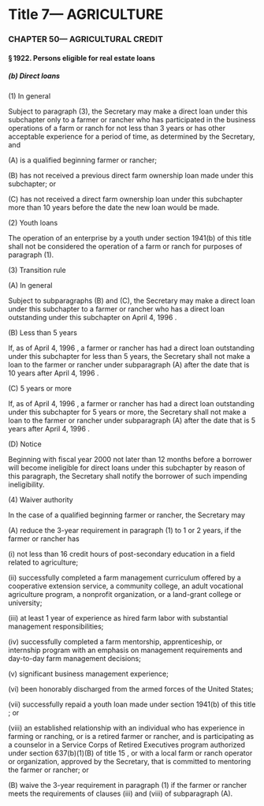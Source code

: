 
# Title 7— AGRICULTURE
### CHAPTER 50— AGRICULTURAL CREDIT
#### § 1922. Persons eligible for real estate loans
##### (b) Direct loans

(1) In general

Subject to paragraph (3), the Secretary may make a direct loan under this subchapter only to a farmer or rancher who has participated in the business operations of a farm or ranch for not less than 3 years or has other acceptable experience for a period of time, as determined by the Secretary, and

(A) is a qualified beginning farmer or rancher;

(B) has not received a previous direct farm ownership loan made under this subchapter; or

(C) has not received a direct farm ownership loan under this subchapter more than 10 years before the date the new loan would be made.

(2) Youth loans

The operation of an enterprise by a youth under section 1941(b) of this title shall not be considered the operation of a farm or ranch for purposes of paragraph (1).

(3) Transition rule

(A) In general

Subject to subparagraphs (B) and (C), the Secretary may make a direct loan under this subchapter to a farmer or rancher who has a direct loan outstanding under this subchapter on April 4, 1996 .

(B) Less than 5 years

If, as of April 4, 1996 , a farmer or rancher has had a direct loan outstanding under this subchapter for less than 5 years, the Secretary shall not make a loan to the farmer or rancher under subparagraph (A) after the date that is 10 years after April 4, 1996 .

(C) 5 years or more

If, as of April 4, 1996 , a farmer or rancher has had a direct loan outstanding under this subchapter for 5 years or more, the Secretary shall not make a loan to the farmer or rancher under subparagraph (A) after the date that is 5 years after April 4, 1996 .

(D) Notice

Beginning with fiscal year 2000 not later than 12 months before a borrower will become ineligible for direct loans under this subchapter by reason of this paragraph, the Secretary shall notify the borrower of such impending ineligibility.

(4) Waiver authority

In the case of a qualified beginning farmer or rancher, the Secretary may

(A) reduce the 3-year requirement in paragraph (1) to 1 or 2 years, if the farmer or rancher has

(i) not less than 16 credit hours of post-secondary education in a field related to agriculture;

(ii) successfully completed a farm management curriculum offered by a cooperative extension service, a community college, an adult vocational agriculture program, a nonprofit organization, or a land-grant college or university;

(iii) at least 1 year of experience as hired farm labor with substantial management responsibilities;

(iv) successfully completed a farm mentorship, apprenticeship, or internship program with an emphasis on management requirements and day-to-day farm management decisions;

(v) significant business management experience;

(vi) been honorably discharged from the armed forces of the United States;

(vii) successfully repaid a youth loan made under section 1941(b) of this title ; or

(viii) an established relationship with an individual who has experience in farming or ranching, or is a retired farmer or rancher, and is participating as a counselor in a Service Corps of Retired Executives program authorized under section 637(b)(1)(B) of title 15 , or with a local farm or ranch operator or organization, approved by the Secretary, that is committed to mentoring the farmer or rancher; or

(B) waive the 3-year requirement in paragraph (1) if the farmer or rancher meets the requirements of clauses (iii) and (viii) of subparagraph (A).
